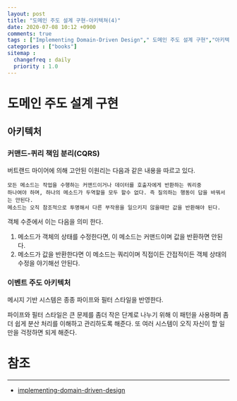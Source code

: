 ```yaml
---
layout: post
title: "도메인 주도 설계 구현-아키텍쳐(4)"
date: 2020-07-08 10:12 +0900
comments: true
tags : ["Implementing Domain-Driven Design"," 도메인 주도 설계 구현","아키텍쳐"]
categories : ["books"]
sitemap :
  changefreq : daily
  priority : 1.0
---
```


# 도메인 주도 설계 구현

## 아키텍처

### 커맨드-퀴리 책임 분리(CQRS)
버트랜드 마이어에 의해 고안된 이원리는 다음과 같은 내용을 따르고 있다.

```
모든 메소드는 작업을 수행하는 커맨드이거나 데이터를 호출자에게 반환하는 쿼리중 
하나여야 하며, 하나의 메소드가 두역할을 모두 할수 없다. 즉 질의하는 행동이 답을 바꿔서는 안된다.
메소드는 오직 참조적으로 투명해서 다른 부작용을 일으키지 않을때만 값을 반환해야 된다.
```

객체 수준에서 이는 다음을 의미 한다.

1. 메소드가 객체의 상태를 수정한다면, 이 메소드는 커맨드이며 값을 반환하면 안된다.
2. 메소드가 값을 반환한다면 이 메소드는 쿼리이며 직접이든 간접적이든 객체 상태의 수정을 야기해선 안된다.

### 이벤트 주도 아키텍처

메시지 기반 시스템은 종종 파이프와 필터 스타일을 반영한다.

파이프와 필터 스타일은 큰 문제를 좀더 작은 단계로 나누기 위해 이 패턴을 사용하며 
좀 더 쉽게 분산 처리를 이해하고 관리하도록 해준다.
또 여러 시스템이 오직 자신이 할 일만을 걱정하면 되게 해준다.



# 참조
-----
* [implementing-domain-driven-design](https://www.oreilly.com/library/view/implementing-domain-driven-design/9780133039900/)



